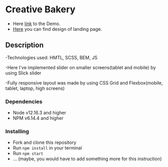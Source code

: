 # Creative Bakery

- Here [link](https://alex-glotov67.github.io/creative_bakery/) to the Demo.
- [Here](https://www.figma.com/file/6tzL4b5VoTZ3dDTU7iwbHV/Bakerlab-(Copy)?node-id=0%3A1) you can find design of landing page.

## Description

-Technologies used: HMTL, SCSS, BEM, JS

-Here I've implemented slider on smaller screens(tablet and mobile) by using Slick slider

-Fully responsive layout was made by using CSS Grid and Flexbox(mobile, tablet, laptop, high screens)

### Dependencies
* Node v12.16.3 and higher
* NPM v6.14.4 and higher

### Installing
* Fork and clone this repository
* Run `npm install` in your terminal
* Run `npm start`
* ... (maybe, you would have to add something more for this instruction)
